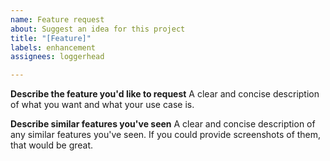 ```yaml
---
name: Feature request
about: Suggest an idea for this project
title: "[Feature]"
labels: enhancement
assignees: loggerhead

---
```


**Describe the feature you'd like to request**
A clear and concise description of what you want and what your use case is.

**Describe similar features you've seen**
A clear and concise description of any similar features you've seen. If you could provide screenshots of them, that would be great.

